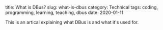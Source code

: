 title: What is DBus?
slug: what-is-dbus
category: Technical
tags: coding, programming, learning, teaching, dbus
date: 2020-01-11

This is an artical explaining what DBus is and what it's used for.